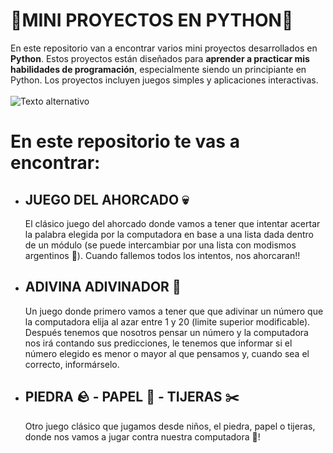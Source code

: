 # 🐍MINI PROYECTOS EN PYTHON🐍

En este repositorio van a encontrar varios mini proyectos desarrollados en **Python**. Estos proyectos están diseñados para **aprender a practicar mis habilidades de programación**, especialmente siendo un principiante en Python. Los proyectos incluyen juegos simples y aplicaciones interactivas.<br/><br/>
![Texto alternativo](https://media.giphy.com/media/v1.Y2lkPTc5MGI3NjExZ2tsaTcxNnZsODJleHhia3hrZW5mZXRkYjRmanpybXFwNDRpZW03dyZlcD12MV9pbnRlcm5hbF9naWZfYnlfaWQmY3Q9Zw/mBhfvDOd7n8FPGBs6B/giphy.gif)

# En este repositorio te vas a encontrar:

- ## JUEGO DEL AHORCADO 💀
  El clásico juego del ahorcado donde vamos a tener que intentar acertar la palabra elegida por la computadora en base a una lista dada dentro de un módulo (se puede intercambiar por una lista con modismos argentinos 🧉). Cuando fallemos todos los intentos, nos ahorcaran!!
- ## ADIVINA ADIVINADOR 🤔
  Un juego donde primero vamos a tener que que adivinar un número que la computadora elija al azar entre 1 y 20 (limite superior modificable).
  Después tenemos que nosotros pensar un número y la computadora nos irá contando sus predicciones, le tenemos que informar si el número elegido es menor o mayor al que pensamos y, cuando sea el correcto, informárselo.
- ## PIEDRA 🪨 - PAPEL 📃 - TIJERAS ✂️
  Otro juego clásico que jugamos desde niños, el piedra, papel o tijeras, donde nos vamos a jugar contra nuestra computadora 🤖!
